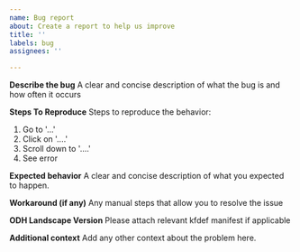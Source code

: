 ```yaml
---
name: Bug report
about: Create a report to help us improve
title: ''
labels: bug
assignees: ''

---
```


**Describe the bug**
A clear and concise description of what the bug is and how often it occurs

**Steps To Reproduce**
Steps to reproduce the behavior:
1. Go to '...'
2. Click on '....'
3. Scroll down to '....'
4. See error

**Expected behavior**
A clear and concise description of what you expected to happen.

**Workaround (if any)**
Any manual steps that allow you to resolve the issue

**ODH Landscape Version**
Please attach relevant kfdef manifest if applicable

**Additional context**
Add any other context about the problem here.
